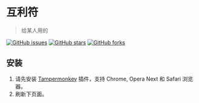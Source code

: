 # 互利符
> 给某人用的

  [![GitHub issues][issues-image]][issues-url]
  [![GitHub stars][stars-image]][stars-url]
  [![GitHub forks][forks-image]][forks-url]

## 安装

1. 请先安装 [Tampermonkey][1] 插件，支持 Chrome, Opera Next 和 Safari 浏览器。
2. 刷新下页面。

[1]: http://tampermonkey.net/ "Tampermonkey"
[2]: https://openuserjs.org/install/52cik/GitHub_%E6%B1%89%E5%8C%96%E6%8F%92%E4%BB%B6.user.js "GitHub 汉化插件"

[issues-url]: https://github.com/dengxiaozhen/hulifu-crack/issues
[issues-image]: https://img.shields.io/github/issues/dengxiaozhen/github-hans.svg

[stars-url]: https://github.com/dengxiaozhen/hulifu-crack/stargazers
[stars-image]: https://img.shields.io/github/stars/dengxiaozhen/github-hans.svg

[forks-url]: https://github.com/dengxiaozhen/hulifu-crack/network
[forks-image]: https://img.shields.io/github/forks/dengxiaozhen/github-hans.svg